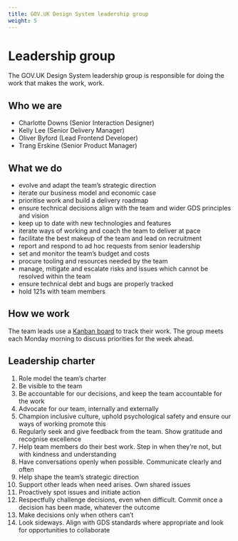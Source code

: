 ```yaml
---
title: GOV.UK Design System leadership group
weight: 5
---
```


# Leadership group

The GOV.UK Design System leadership group is responsible for doing the work that makes the work, work.

## Who we are
- Charlotte Downs (Senior Interaction Designer)
- Kelly Lee (Senior Delivery Manager)
- Oliver Byford (Lead Frontend Developer)
- Trang Erskine (Senior Product Manager)

## What we do
- evolve and adapt the team’s strategic direction
- iterate our business model and economic case
- prioritise work and build a delivery roadmap
- ensure technical decisions align with the team and wider GDS principles and vision
- keep up to date with new technologies and features
- iterate ways of working and coach the team to deliver at pace
- facilitate the best makeup of the team and lead on recruitment
- report and respond to ad hoc requests from senior leadership
- set and monitor the team’s budget and costs
- procure tooling and resources needed by the team
- manage, mitigate and escalate risks and issues which cannot be resolved within the team
- ensure technical debt and bugs are properly tracked
- hold 121s with team members

## How we work
The team leads use a [Kanban board](https://github.com/orgs/alphagov/projects/87/views/1) to track their work. The group meets each Monday morning to discuss priorities for the week ahead.

## Leadership charter
1. Role model the team’s charter
2. Be visible to the team
3. Be accountable for our decisions, and keep the team accountable for the work
4. Advocate for our team, internally and externally
5. Champion inclusive culture, uphold psychological safety and ensure our ways of working promote this
6. Regularly seek and give feedback from the team. Show gratitude and recognise excellence
7. Help team members do their best work. Step in when they’re not, but with kindness and understanding
8. Have conversations openly when possible. Communicate clearly and often
9. Help shape the team’s strategic direction
10. Support other leads when need arises. Own shared issues
11. Proactively spot issues and initiate action
12. Respectfully challenge decisions, even when difficult. Commit once a decision has been made, whatever the outcome
13. Make decisions only when others can’t
14. Look sideways. Align with GDS standards where appropriate and look for opportunities to collaborate
